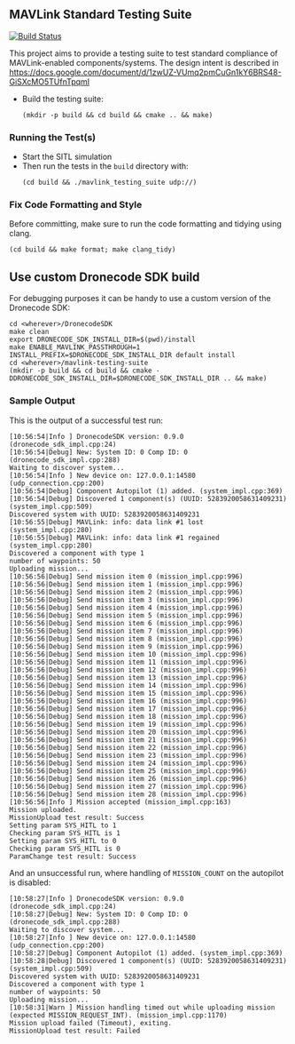 ## MAVLink Standard Testing Suite

[![Build Status](https://travis-ci.org/Auterion/mavlink-testing-suite.svg?branch=master)](https://travis-ci.org/Auterion/mavlink-testing-suite)

This project aims to provide a testing suite to test standard compliance of
MAVLink-enabled components/systems.
The design intent is described in https://docs.google.com/document/d/1zwUZ-VUmq2pmCuGn1kY6BRS48-GiSXcMO5TUfnTpqmI

- Build the testing suite:
  ```
  (mkdir -p build && cd build && cmake .. && make)
  ```
### Running the Test(s)

- Start the SITL simulation
- Then run the tests in the `build` directory with:
  ```
  (cd build && ./mavlink_testing_suite udp://)
  ```

### Fix Code Formatting and Style

Before committing, make sure to run the code formatting and tidying using clang.
```
(cd build && make format; make clang_tidy)
```

## Use custom Dronecode SDK build

For debugging purposes it can be handy to use a custom version of the Dronecode SDK:

```
cd <wherever>/DronecodeSDK
make clean
export DRONECODE_SDK_INSTALL_DIR=$(pwd)/install
make ENABLE_MAVLINK_PASSTHROUGH=1 INSTALL_PREFIX=$DRONECODE_SDK_INSTALL_DIR default install
cd <wherever>/mavlink-testing-suite
(mkdir -p build && cd build && cmake -DDRONECODE_SDK_INSTALL_DIR=$DRONECODE_SDK_INSTALL_DIR .. && make)
```

### Sample Output
This is the output of a successful test run:
```
[10:56:54|Info ] DronecodeSDK version: 0.9.0 (dronecode_sdk_impl.cpp:24)
[10:56:54|Debug] New: System ID: 0 Comp ID: 0 (dronecode_sdk_impl.cpp:288)
Waiting to discover system...
[10:56:54|Info ] New device on: 127.0.0.1:14580 (udp_connection.cpp:200)
[10:56:54|Debug] Component Autopilot (1) added. (system_impl.cpp:369)
[10:56:54|Debug] Discovered 1 component(s) (UUID: 5283920058631409231) (system_impl.cpp:509)
Discovered system with UUID: 5283920058631409231
[10:56:55|Debug] MAVLink: info: data link #1 lost (system_impl.cpp:280)
[10:56:55|Debug] MAVLink: info: data link #1 regained (system_impl.cpp:280)
Discovered a component with type 1
number of waypoints: 50
Uploading mission...
[10:56:56|Debug] Send mission item 0 (mission_impl.cpp:996)
[10:56:56|Debug] Send mission item 1 (mission_impl.cpp:996)
[10:56:56|Debug] Send mission item 2 (mission_impl.cpp:996)
[10:56:56|Debug] Send mission item 3 (mission_impl.cpp:996)
[10:56:56|Debug] Send mission item 4 (mission_impl.cpp:996)
[10:56:56|Debug] Send mission item 5 (mission_impl.cpp:996)
[10:56:56|Debug] Send mission item 6 (mission_impl.cpp:996)
[10:56:56|Debug] Send mission item 7 (mission_impl.cpp:996)
[10:56:56|Debug] Send mission item 8 (mission_impl.cpp:996)
[10:56:56|Debug] Send mission item 9 (mission_impl.cpp:996)
[10:56:56|Debug] Send mission item 10 (mission_impl.cpp:996)
[10:56:56|Debug] Send mission item 11 (mission_impl.cpp:996)
[10:56:56|Debug] Send mission item 12 (mission_impl.cpp:996)
[10:56:56|Debug] Send mission item 13 (mission_impl.cpp:996)
[10:56:56|Debug] Send mission item 14 (mission_impl.cpp:996)
[10:56:56|Debug] Send mission item 15 (mission_impl.cpp:996)
[10:56:56|Debug] Send mission item 16 (mission_impl.cpp:996)
[10:56:56|Debug] Send mission item 17 (mission_impl.cpp:996)
[10:56:56|Debug] Send mission item 18 (mission_impl.cpp:996)
[10:56:56|Debug] Send mission item 19 (mission_impl.cpp:996)
[10:56:56|Debug] Send mission item 20 (mission_impl.cpp:996)
[10:56:56|Debug] Send mission item 21 (mission_impl.cpp:996)
[10:56:56|Debug] Send mission item 22 (mission_impl.cpp:996)
[10:56:56|Debug] Send mission item 23 (mission_impl.cpp:996)
[10:56:56|Debug] Send mission item 24 (mission_impl.cpp:996)
[10:56:56|Debug] Send mission item 25 (mission_impl.cpp:996)
[10:56:56|Debug] Send mission item 26 (mission_impl.cpp:996)
[10:56:56|Debug] Send mission item 27 (mission_impl.cpp:996)
[10:56:56|Debug] Send mission item 28 (mission_impl.cpp:996)
[10:56:56|Info ] Mission accepted (mission_impl.cpp:163)
Mission uploaded.
MissionUpload test result: Success
Setting param SYS_HITL to 1
Checking param SYS_HITL is 1
Setting param SYS_HITL to 0
Checking param SYS_HITL is 0
ParamChange test result: Success
```

And an unsuccessful run, where handling of `MISSION_COUNT` on the autopilot is
disabled:
```
[10:58:27|Info ] DronecodeSDK version: 0.9.0 (dronecode_sdk_impl.cpp:24)
[10:58:27|Debug] New: System ID: 0 Comp ID: 0 (dronecode_sdk_impl.cpp:288)
Waiting to discover system...
[10:58:27|Info ] New device on: 127.0.0.1:14580 (udp_connection.cpp:200)
[10:58:27|Debug] Component Autopilot (1) added. (system_impl.cpp:369)
[10:58:28|Debug] Discovered 1 component(s) (UUID: 5283920058631409231) (system_impl.cpp:509)
Discovered system with UUID: 5283920058631409231
Discovered a component with type 1
number of waypoints: 50
Uploading mission...
[10:58:31|Warn ] Mission handling timed out while uploading mission (expected MISSION_REQUEST_INT). (mission_impl.cpp:1170)
Mission upload failed (Timeout), exiting.
MissionUpload test result: Failed
```
